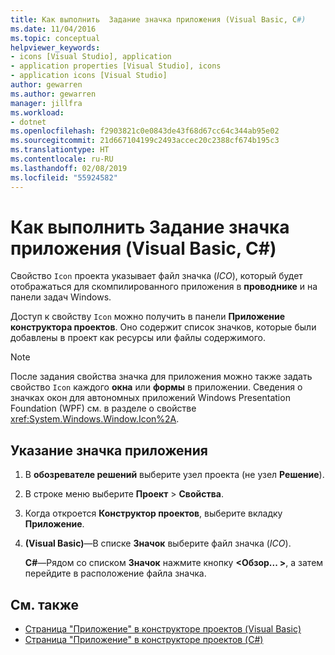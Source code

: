 ```yaml
---
title: Как выполнить  Задание значка приложения (Visual Basic, C#)
ms.date: 11/04/2016
ms.topic: conceptual
helpviewer_keywords:
- icons [Visual Studio], application
- application properties [Visual Studio], icons
- application icons [Visual Studio]
author: gewarren
ms.author: gewarren
manager: jillfra
ms.workload:
- dotnet
ms.openlocfilehash: f2903821c0e0843de43f68d67cc64c344ab95e02
ms.sourcegitcommit: 21d667104199c2493accec20c2388cf674b195c3
ms.translationtype: HT
ms.contentlocale: ru-RU
ms.lasthandoff: 02/08/2019
ms.locfileid: "55924582"
---
```

# <a name="how-to-specify-an-application-icon-visual-basic-c"></a>Как выполнить  Задание значка приложения (Visual Basic, C#)

Свойство `Icon` проекта указывает файл значка (*ICO*), который будет отображаться для скомпилированного приложения в **проводнике** и на панели задач Windows.

Доступ к свойству `Icon` можно получить в панели **Приложение** **конструктора проектов**. Оно содержит список значков, которые были добавлены в проект как ресурсы или файлы содержимого.

> [!NOTE]
> После задания свойства значка для приложения можно также задать свойство `Icon` каждого **окна** или **формы** в приложении. Сведения о значках окон для автономных приложений Windows Presentation Foundation (WPF) см. в разделе о свойстве <xref:System.Windows.Window.Icon%2A>.

## <a name="to-specify-an-application-icon"></a>Указание значка приложения

1. В **обозревателе решений** выберите узел проекта (не узел **Решение**).

1. В строке меню выберите **Проект** > **Свойства**.

1. Когда откроется **Конструктор проектов**, выберите вкладку **Приложение**.

1. **(Visual Basic)**&mdash;В списке **Значок** выберите файл значка (*ICO*).

    **C#**&mdash;Рядом со списком **Значок** нажмите кнопку **\<Обзор... >**, а затем перейдите в расположение файла значка.

## <a name="see-also"></a>См. также

- [Страница "Приложение" в конструкторе проектов (Visual Basic)](../ide/reference/application-page-project-designer-visual-basic.md)
- [Страница "Приложение" в конструкторе проектов (C#)](../ide/reference/application-page-project-designer-csharp.md)
